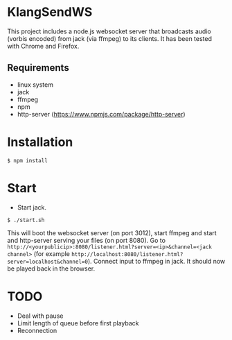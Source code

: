 # KlangSendWS

This project includes a node.js websocket server that broadcasts audio
(vorbis encoded) from jack (via ffmpeg) to its clients. It has been
tested with Chrome and Firefox.

## Requirements

- linux system
- jack
- ffmpeg
- npm
- http-server (https://www.npmjs.com/package/http-server)


# Installation

``` shell
$ npm install
```

# Start

- Start jack.


``` shell
$ ./start.sh
```

This will boot the websocket server (on port 3012), start ffmpeg and
start and http-server serving your files (on port 8080). Go to
`http://<yourpublicip>:8080/listener.html?server=<ip>&channel=<jack
channel>` (for example
`http://localhost:8080/listener.html?server=localhost&channel=0`). Connect
input to ffmpeg in jack. It should now be played back in the browser.


# TODO

- Deal with pause
- Limit length of queue before first playback
- Reconnection
